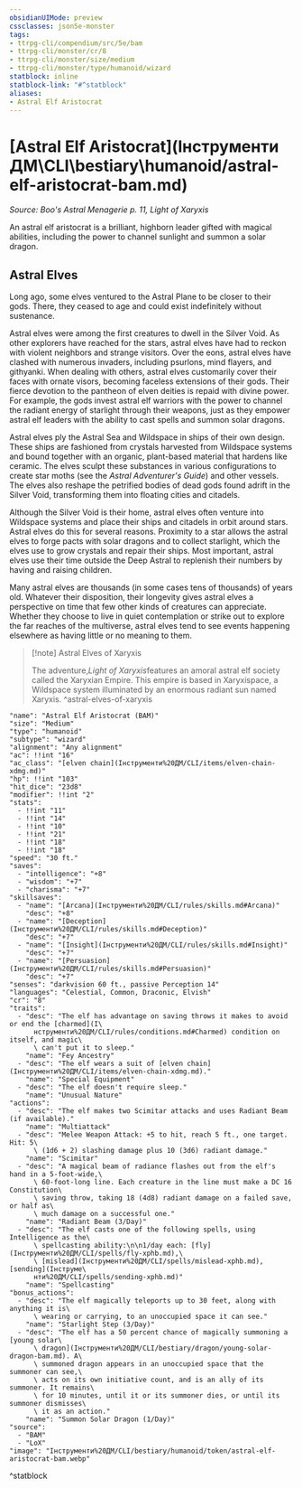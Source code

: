 ```yaml
---
obsidianUIMode: preview
cssclasses: json5e-monster
tags:
- ttrpg-cli/compendium/src/5e/bam
- ttrpg-cli/monster/cr/8
- ttrpg-cli/monster/size/medium
- ttrpg-cli/monster/type/humanoid/wizard
statblock: inline
statblock-link: "#^statblock"
aliases:
- Astral Elf Aristocrat
---
```

# [Astral Elf Aristocrat](Інструменти ДМ\CLI\bestiary\humanoid/astral-elf-aristocrat-bam.md)
*Source: Boo's Astral Menagerie p. 11, Light of Xaryxis*  

An astral elf aristocrat is a brilliant, highborn leader gifted with magical abilities, including the power to channel sunlight and summon a solar dragon.

## Astral Elves

Long ago, some elves ventured to the Astral Plane to be closer to their gods. There, they ceased to age and could exist indefinitely without sustenance.

Astral elves were among the first creatures to dwell in the Silver Void. As other explorers have reached for the stars, astral elves have had to reckon with violent neighbors and strange visitors. Over the eons, astral elves have clashed with numerous invaders, including psurlons, mind flayers, and githyanki. When dealing with others, astral elves customarily cover their faces with ornate visors, becoming faceless extensions of their gods. Their fierce devotion to the pantheon of elven deities is repaid with divine power. For example, the gods invest astral elf warriors with the power to channel the radiant energy of starlight through their weapons, just as they empower astral elf leaders with the ability to cast spells and summon solar dragons.

Astral elves ply the Astral Sea and Wildspace in ships of their own design. These ships are fashioned from crystals harvested from Wildspace systems and bound together with an organic, plant-based material that hardens like ceramic. The elves sculpt these substances in various configurations to create star moths (see the *Astral Adventurer's Guide*) and other vessels. The elves also reshape the petrified bodies of dead gods found adrift in the Silver Void, transforming them into floating cities and citadels.

Although the Silver Void is their home, astral elves often venture into Wildspace systems and place their ships and citadels in orbit around stars. Astral elves do this for several reasons. Proximity to a star allows the astral elves to forge pacts with solar dragons and to collect starlight, which the elves use to grow crystals and repair their ships. Most important, astral elves use their time outside the Deep Astral to replenish their numbers by having and raising children.

Many astral elves are thousands (in some cases tens of thousands) of years old. Whatever their disposition, their longevity gives astral elves a perspective on time that few other kinds of creatures can appreciate. Whether they choose to live in quiet contemplation or strike out to explore the far reaches of the multiverse, astral elves tend to see events happening elsewhere as having little or no meaning to them.

> [!note] Astral Elves of Xaryxis
> 
> The adventure,*Light of Xaryxis*features an amoral astral elf society called the Xaryxian Empire. This empire is based in Xaryxispace, a Wildspace system illuminated by an enormous radiant sun named Xaryxis.
^astral-elves-of-xaryxis

```statblock
"name": "Astral Elf Aristocrat (BAM)"
"size": "Medium"
"type": "humanoid"
"subtype": "wizard"
"alignment": "Any alignment"
"ac": !!int "16"
"ac_class": "[elven chain](Інструменти%20ДМ/CLI/items/elven-chain-xdmg.md)"
"hp": !!int "103"
"hit_dice": "23d8"
"modifier": !!int "2"
"stats":
  - !!int "11"
  - !!int "14"
  - !!int "10"
  - !!int "21"
  - !!int "18"
  - !!int "18"
"speed": "30 ft."
"saves":
  - "intelligence": "+8"
  - "wisdom": "+7"
  - "charisma": "+7"
"skillsaves":
  - "name": "[Arcana](Інструменти%20ДМ/CLI/rules/skills.md#Arcana)"
    "desc": "+8"
  - "name": "[Deception](Інструменти%20ДМ/CLI/rules/skills.md#Deception)"
    "desc": "+7"
  - "name": "[Insight](Інструменти%20ДМ/CLI/rules/skills.md#Insight)"
    "desc": "+7"
  - "name": "[Persuasion](Інструменти%20ДМ/CLI/rules/skills.md#Persuasion)"
    "desc": "+7"
"senses": "darkvision 60 ft., passive Perception 14"
"languages": "Celestial, Common, Draconic, Elvish"
"cr": "8"
"traits":
  - "desc": "The elf has advantage on saving throws it makes to avoid or end the [charmed](І\
      нструменти%20ДМ/CLI/rules/conditions.md#Charmed) condition on itself, and magic\
      \ can't put it to sleep."
    "name": "Fey Ancestry"
  - "desc": "The elf wears a suit of [elven chain](Інструменти%20ДМ/CLI/items/elven-chain-xdmg.md)."
    "name": "Special Equipment"
  - "desc": "The elf doesn't require sleep."
    "name": "Unusual Nature"
"actions":
  - "desc": "The elf makes two Scimitar attacks and uses Radiant Beam (if available)."
    "name": "Multiattack"
  - "desc": "Melee Weapon Attack: +5 to hit, reach 5 ft., one target. Hit: 5\
      \ (1d6 + 2) slashing damage plus 10 (3d6) radiant damage."
    "name": "Scimitar"
  - "desc": "A magical beam of radiance flashes out from the elf's hand in a 5-foot-wide,\
      \ 60-foot-long line. Each creature in the line must make a DC 16 Constitution\
      \ saving throw, taking 18 (4d8) radiant damage on a failed save, or half as\
      \ much damage on a successful one."
    "name": "Radiant Beam (3/Day)"
  - "desc": "The elf casts one of the following spells, using Intelligence as the\
      \ spellcasting ability:\n\n1/day each: [fly](Інструменти%20ДМ/CLI/spells/fly-xphb.md),\
      \ [mislead](Інструменти%20ДМ/CLI/spells/mislead-xphb.md), [sending](Інструме\
      нти%20ДМ/CLI/spells/sending-xphb.md)"
    "name": "Spellcasting"
"bonus_actions":
  - "desc": "The elf magically teleports up to 30 feet, along with anything it is\
      \ wearing or carrying, to an unoccupied space it can see."
    "name": "Starlight Step (3/Day)"
  - "desc": "The elf has a 50 percent chance of magically summoning a [young solar\
      \ dragon](Інструменти%20ДМ/CLI/bestiary/dragon/young-solar-dragon-bam.md). A\
      \ summoned dragon appears in an unoccupied space that the summoner can see,\
      \ acts on its own initiative count, and is an ally of its summoner. It remains\
      \ for 10 minutes, until it or its summoner dies, or until its summoner dismisses\
      \ it as an action."
    "name": "Summon Solar Dragon (1/Day)"
"source":
  - "BAM"
  - "LoX"
"image": "Інструменти%20ДМ/CLI/bestiary/humanoid/token/astral-elf-aristocrat-bam.webp"
```
^statblock